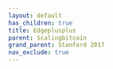 ```yaml
---
layout: default
has_children: true
title: Edgeplusplus
parent: Scalingbitcoin
grand_parent: Stanford 2017
nav_exclude: true
---
```

